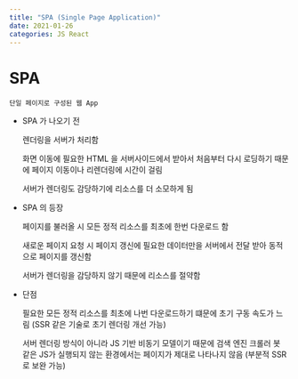 ```yaml
---
title: "SPA (Single Page Application)"
date: 2021-01-26
categories: JS React
---
```


# SPA

    단일 페이지로 구성된 웹 App

- SPA 가 나오기 전

  렌더링을 서버가 처리함

  화면 이동에 필요한 HTML 을 서버사이드에서 받아서 처음부터 다시 로딩하기 때문에 페이지 이동이나 리렌더링에 시간이 걸림

  서버가 렌더링도 감당하기에 리소스를 더 소모하게 됨

- SPA 의 등장

  페이지를 불러올 시 모든 정적 리소스를 최초에 한번 다운로드 함

  새로운 페이지 요청 시 페이지 갱신에 필요한 데이터만을 서버에서 전달 받아 동적으로 페이지를 갱신함

  서버가 렌더링을 감당하지 않기 때문에 리소스를 절약함

- 단점

  필요한 모든 정적 리소스를 최초에 나번 다운로드하기 떄문에 초기 구동 속도가 느림 (SSR 같은 기술로 초기 렌더링 개선 가능)

  서버 렌더링 방식이 아니라 JS 기반 비동기 모델이기 때문에 검색 엔진 크롤러 봇 같은 JS가 실행되지 않는 환경에서는 페이지가 제대로 나타나지 않음 (부분적 SSR 로 보완 가능)
